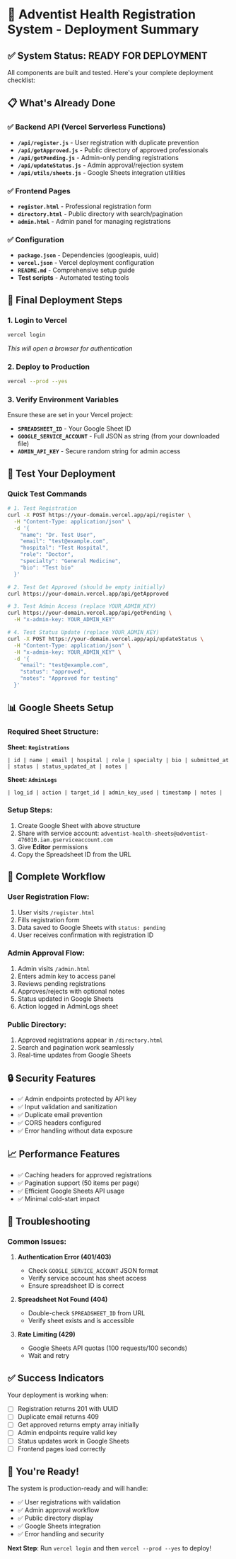 # 🎯 Adventist Health Registration System - Deployment Summary

## ✅ System Status: READY FOR DEPLOYMENT

All components are built and tested. Here's your complete deployment checklist:

## 📋 What's Already Done

### ✅ Backend API (Vercel Serverless Functions)
- **`/api/register.js`** - User registration with duplicate prevention
- **`/api/getApproved.js`** - Public directory of approved professionals  
- **`/api/getPending.js`** - Admin-only pending registrations
- **`/api/updateStatus.js`** - Admin approval/rejection system
- **`/api/utils/sheets.js`** - Google Sheets integration utilities

### ✅ Frontend Pages
- **`register.html`** - Professional registration form
- **`directory.html`** - Public directory with search/pagination
- **`admin.html`** - Admin panel for managing registrations

### ✅ Configuration
- **`package.json`** - Dependencies (googleapis, uuid)
- **`vercel.json`** - Vercel deployment configuration
- **`README.md`** - Comprehensive setup guide
- **Test scripts** - Automated testing tools

## 🚀 Final Deployment Steps

### 1. Login to Vercel
```bash
vercel login
```
*This will open a browser for authentication*

### 2. Deploy to Production
```bash
vercel --prod --yes
```

### 3. Verify Environment Variables
Ensure these are set in your Vercel project:
- **`SPREADSHEET_ID`** - Your Google Sheet ID
- **`GOOGLE_SERVICE_ACCOUNT`** - Full JSON as string (from your downloaded file)
- **`ADMIN_API_KEY`** - Secure random string for admin access

## 🧪 Test Your Deployment

### Quick Test Commands

```bash
# 1. Test Registration
curl -X POST https://your-domain.vercel.app/api/register \
  -H "Content-Type: application/json" \
  -d '{
    "name": "Dr. Test User",
    "email": "test@example.com",
    "hospital": "Test Hospital", 
    "role": "Doctor",
    "specialty": "General Medicine",
    "bio": "Test bio"
  }'

# 2. Test Get Approved (should be empty initially)
curl https://your-domain.vercel.app/api/getApproved

# 3. Test Admin Access (replace YOUR_ADMIN_KEY)
curl https://your-domain.vercel.app/api/getPending \
  -H "x-admin-key: YOUR_ADMIN_KEY"

# 4. Test Status Update (replace YOUR_ADMIN_KEY)
curl -X POST https://your-domain.vercel.app/api/updateStatus \
  -H "Content-Type: application/json" \
  -H "x-admin-key: YOUR_ADMIN_KEY" \
  -d '{
    "email": "test@example.com",
    "status": "approved",
    "notes": "Approved for testing"
  }'
```

## 📊 Google Sheets Setup

### Required Sheet Structure:

**Sheet: `Registrations`**
```
| id | name | email | hospital | role | specialty | bio | submitted_at | status | status_updated_at | notes |
```

**Sheet: `AdminLogs`**
```
| log_id | action | target_id | admin_key_used | timestamp | notes |
```

### Setup Steps:
1. Create Google Sheet with above structure
2. Share with service account: `adventist-health-sheets@adventist-476010.iam.gserviceaccount.com`
3. Give **Editor** permissions
4. Copy the Spreadsheet ID from the URL

## 🎯 Complete Workflow

### User Registration Flow:
1. User visits `/register.html`
2. Fills registration form
3. Data saved to Google Sheets with `status: pending`
4. User receives confirmation with registration ID

### Admin Approval Flow:
1. Admin visits `/admin.html`
2. Enters admin key to access panel
3. Reviews pending registrations
4. Approves/rejects with optional notes
5. Status updated in Google Sheets
6. Action logged in AdminLogs sheet

### Public Directory:
1. Approved registrations appear in `/directory.html`
2. Search and pagination work seamlessly
3. Real-time updates from Google Sheets

## 🔒 Security Features

- ✅ Admin endpoints protected by API key
- ✅ Input validation and sanitization
- ✅ Duplicate email prevention
- ✅ CORS headers configured
- ✅ Error handling without data exposure

## 📈 Performance Features

- ✅ Caching headers for approved registrations
- ✅ Pagination support (50 items per page)
- ✅ Efficient Google Sheets API usage
- ✅ Minimal cold-start impact

## 🚨 Troubleshooting

### Common Issues:

1. **Authentication Error (401/403)**
   - Check `GOOGLE_SERVICE_ACCOUNT` JSON format
   - Verify service account has sheet access
   - Ensure spreadsheet ID is correct

2. **Spreadsheet Not Found (404)**
   - Double-check `SPREADSHEET_ID` from URL
   - Verify sheet exists and is accessible

3. **Rate Limiting (429)**
   - Google Sheets API quotas (100 requests/100 seconds)
   - Wait and retry

## ✅ Success Indicators

Your deployment is working when:
- [ ] Registration returns 201 with UUID
- [ ] Duplicate email returns 409
- [ ] Get approved returns empty array initially  
- [ ] Admin endpoints require valid key
- [ ] Status updates work in Google Sheets
- [ ] Frontend pages load correctly

## 🎉 You're Ready!

The system is production-ready and will handle:
- ✅ User registrations with validation
- ✅ Admin approval workflow
- ✅ Public directory display
- ✅ Google Sheets integration
- ✅ Error handling and security

**Next Step**: Run `vercel login` and then `vercel --prod --yes` to deploy!
